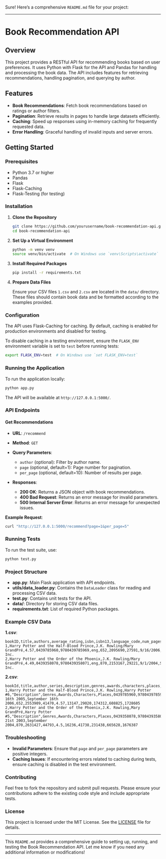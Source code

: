 Sure! Here’s a comprehensive `README.md` file for your project:

---

# Book Recommendation API

## Overview

This project provides a RESTful API for recommending books based on user preferences. It uses Python with Flask for the API and Pandas for handling and processing the book data. The API includes features for retrieving recommendations, handling pagination, and querying by author.

## Features

- **Book Recommendations**: Fetch book recommendations based on ratings or author filters.
- **Pagination**: Retrieve results in pages to handle large datasets efficiently.
- **Caching**: Speed up responses using in-memory caching for frequently requested data.
- **Error Handling**: Graceful handling of invalid inputs and server errors.

## Getting Started

### Prerequisites

- Python 3.7 or higher
- Pandas
- Flask
- Flask-Caching
- Flask-Testing (for testing)

### Installation

1. **Clone the Repository**

    ```bash
    git clone https://github.com/yourusername/book-recommendation-api.git
    cd book-recommendation-api
    ```

2. **Set Up a Virtual Environment**

    ```bash
    python -m venv venv
    source venv/bin/activate  # On Windows use `venv\Scripts\activate`
    ```

3. **Install Required Packages**

    ```bash
    pip install -r requirements.txt
    ```

4. **Prepare Data Files**

    Ensure your CSV files `1.csv` and `2.csv` are located in the `data/` directory. These files should contain book data and be formatted according to the examples provided.

### Configuration

The API uses Flask-Caching for caching. By default, caching is enabled for production environments and disabled for testing.

To disable caching in a testing environment, ensure the `FLASK_ENV` environment variable is set to `test` before running tests:

```bash
export FLASK_ENV=test  # On Windows use `set FLASK_ENV=test`
```

### Running the Application

To run the application locally:

```bash
python app.py
```

The API will be available at `http://127.0.0.1:5000/`.

### API Endpoints

#### Get Recommendations

- **URL**: `/recommend`
- **Method**: `GET`
- **Query Parameters**:
  - `author` (optional): Filter by author name.
  - `page` (optional, default=1): Page number for pagination.
  - `per_page` (optional, default=10): Number of results per page.

- **Responses**:
  - **200 OK**: Returns a JSON object with book recommendations.
  - **400 Bad Request**: Returns an error message for invalid parameters.
  - **500 Internal Server Error**: Returns an error message for unexpected issues.

**Example Request**:
```bash
curl "http://127.0.0.1:5000/recommend?page=1&per_page=5"
```

### Running Tests

To run the test suite, use:

```bash
python test.py
```

### Project Structure

- **app.py**: Main Flask application with API endpoints.
- **utils/data_loader.py**: Contains the `DataLoader` class for reading and processing CSV data.
- **test.py**: Contains unit tests for the API.
- **data/**: Directory for storing CSV data files.
- **requirements.txt**: List of required Python packages.

### Example CSV Data

**1.csv**:
```csv
bookID,title,authors,average_rating,isbn,isbn13,language_code,num_pages,ratings_count,text_reviews_count,publication_date,publisher
1,Harry Potter and the Half-Blood Prince,J.K. Rowling/Mary GrandPré,4.57,0439785960,9780439785969,eng,652,2095690,27591,9/16/2006,Scholastic Inc.
2,Harry Potter and the Order of the Phoenix,J.K. Rowling/Mary GrandPré,4.49,0439358078,9780439358071,eng,870,2153167,29221,9/1/2004,Scholastic Inc.
```

**2.csv**:
```csv
bookId,title,author,series,description,genres,awards,characters,places,isbn,isbn13,language,first_publish_date,publish_date,num_pages,num_ratings,num_reviews,avg_rating,rated_1,rated_2,rated_3,rated_4,rated_5
1,Harry Potter and the Half-Blood Prince,J.K. Rowling,Harry Potter #6,"Description",Genres,Awards,Characters,Places,0439785960,9780439785969,English,July 16th 2005,September 16th 2006,652,2553909,41470,4.57,13147,29020,174312,608825,1728605
2,Harry Potter and the Order of the Phoenix,J.K. Rowling,Mary GrandPré,Harry Potter #5,"Description",Genres,Awards,Characters,Places,0439358078,9780439358071,English,June 21st 2003,September 2004,870,2631427,44793,4.5,16236,41738,231438,665628,1676387
```

### Troubleshooting

- **Invalid Parameters**: Ensure that `page` and `per_page` parameters are positive integers.
- **Caching Issues**: If encountering errors related to caching during tests, ensure caching is disabled in the test environment.

### Contributing

Feel free to fork the repository and submit pull requests. Please ensure your contributions adhere to the existing code style and include appropriate tests.

### License

This project is licensed under the MIT License. See the [LICENSE](LICENSE) file for details.

---

This `README.md` provides a comprehensive guide to setting up, running, and testing the Book Recommendation API. Let me know if you need any additional information or modifications!

